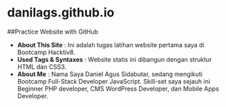 # danilags.github.io
##Practice Website with GitHub

- **About This Site** : Ini adalah tugas latihan website pertama saya di Bootcamp Hacktiv8.<br />
- **Used Tags & Syntaxes** : Website statis ini dibangun dengan struktur HTML dan CSS3.<br />
- **About Me** : Nama Saya Daniel Agus Sidabutar, sedang mengikuti Bootcamp Full-Stack Developer JavaScript. Skill-set saya sejauh ini Beginner PHP developer, CMS WordPress Developer, dan Mobile Apps Developer. 
